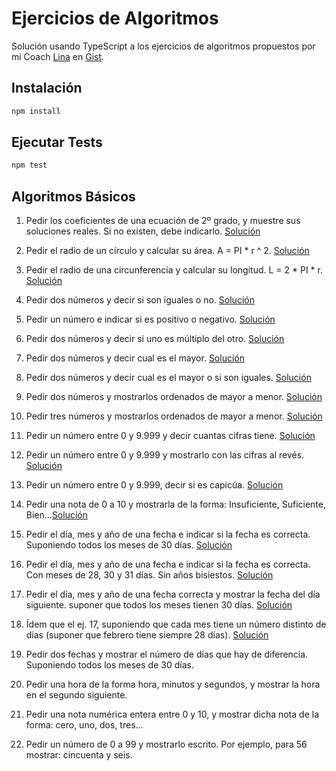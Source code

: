 # Ejercicios de Algoritmos

Solución usando TypeScript a los ejercicios de algoritmos propuestos por mi Coach [Lina](https://github.com/lirrumscode) en [Gist](https://gist.github.com/lirrumscode/b7032c3d1936ed0834e45122374e760f).

## Instalación

```bash
npm install
```

## Ejecutar Tests

```bash
npm test
```

## Algoritmos Básicos

1. Pedir los coeficientes de una ecuación de 2º grado, y muestre sus soluciones reales. Si no existen, debe indicarlo. [Solución](/src/basic/01/)

2. Pedir el radio de un círculo y calcular su área. A = PI \* r ^ 2. [Solución](/src/basic/02/)

3. Pedir el radio de una circunferencia y calcular su longitud. L = 2 \* PI \* r. [Solución](/src/basic/03/)

4.  Pedir dos números y decir si son iguales o no. [Solución](/src/basic/04/)

5.  Pedir un número e indicar si es positivo o negativo. [Solución](/src/basic/05/)

6. Pedir dos números y decir si uno es múltiplo del otro. [Solución](/src/basic/06/)

7. Pedir dos números y decir cual es el mayor. [Solución](/src/basic/07/)

8. Pedir dos números y decir cual es el mayor o si son iguales. [Solución](/src/basic/08/)

9. Pedir dos números y mostrarlos ordenados de mayor a menor. [Solución](/src/basic/09/)

10. Pedir tres números y mostrarlos ordenados de mayor a menor. [Solución](/src/basic/10/)

11. Pedir un número entre 0 y 9.999 y decir cuantas cifras tiene. [Solución](/src/basic/11/)

12. Pedir un número entre 0 y 9.999 y mostrarlo con las cifras al revés. [Solución](/src/basic/12/)

13. Pedir un número entre 0 y 9.999, decir si es capicúa. [Solución](/src/basic/13/)

14. Pedir una nota de 0 a 10 y mostrarla de la forma: Insuficiente, Suficiente, Bien...[Solución](/src/basic/14/)

15. Pedir el día, mes y año de una fecha e indicar si la fecha es correcta. Suponiendo todos los meses de 30 días. [Solución](/src/basic/15/)

16.  Pedir el día, mes y año de una fecha e indicar si la fecha es correcta. Con meses de 28, 30 y 31 días. Sin años bisiestos. [Solución](/src/basic/16/)

17. Pedir el día, mes y año de una fecha correcta y mostrar la fecha del día siguiente. suponer que todos los meses tienen 30 días. [Solución](/src/basic/17/)

18. Ídem que el ej. 17, suponiendo que cada mes tiene un número distinto de días (suponer que febrero tiene siempre 28 días). [Solución](/src/basic/18/)

19. Pedir dos fechas y mostrar el número de días que hay de diferencia. Suponiendo todos los meses de 30 días.

20. Pedir una hora de la forma hora, minutos y segundos, y mostrar la hora en el segundo siguiente.

21. Pedir una nota numérica entera entre 0 y 10, y mostrar dicha nota de la forma: cero, uno, dos, tres...

22. Pedir un número de 0 a 99 y mostrarlo escrito. Por ejemplo, para 56 mostrar: cincuenta y seis. 
